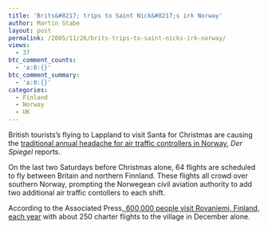 ```yaml
---
title: 'Brits&#8217; trips to Saint Nick&#8217;s irk Norway'
author: Martin Stabe
layout: post
permalink: /2005/11/26/brits-trips-to-saint-nicks-irk-norway/
views:
  - 37
btc_comment_counts:
  - 'a:0:{}'
btc_comment_summary:
  - 'a:0:{}'
categories:
  - Finland
  - Norway
  - UK
---
```

British tourists&rsquo;s flying to Lappland to visit Santa for Christmas are causing the [traditional annual headache for air traffic controllers in Norway][1], *Der Spiegel* reports.

On the last two Saturdays before Christmas alone, 64 flights are scheduled to fly between Britain and northern Finnland. These flights all crowd over southern Norway, prompting the Norwegean civil aviation authority to add two additional air traffic contollers to each shift.

According to the Associated Press[, 600,000 people visit Rovaniemi, Finland, each year][2] with about 250 charter flights to the village in December alone.

 [1]: http://www.spiegel.de/reise/aktuell/0,1518,386706,00.html
 [2]: http://cnews.canoe.ca/CNEWS/WeirdNews/2005/11/24/1321576-ap.html